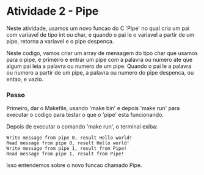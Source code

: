 # Atividade 2 - Pipe

Neste atividade, usamos um novo funcao do C 'Pipe' no qual cria um pai com variavel de tipo int ou char, e quando o pai le o variavel a partir de um pipe, retorna a variavel e o pipe despenca.

Neste codigo, vamos criar um array de mensagem do tipo char que usamos para o pipe, e primeiro e entrar um pipe com a palavra ou numero ate que algum pai leia a palavra ou numero de um pipe. Quando o pai le a palavra ou numero a partir de um pipe, a palavra ou numero do pipe despenca, ou entao, e vazio.

### Passo

Primeiro, dar o Makefile, usando 'make bin' e depois 'make run' para executar o codigo para testar o que o 'pipe' esta funcionando.

Depois de executar o comando 'make run', o terminal exiba:

```
Write message from pipe 0, result Hello world!
Read message from pipe 0, result Hello world!
Write message from pipe 1, result from Pipe!
Read message from pipe 1, result from Pipe!
```

Isso entendemos sobre o novo funcao chamado Pipe.


